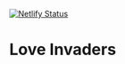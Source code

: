 [![Netlify Status](https://api.netlify.com/api/v1/badges/8d89c94e-6e3e-4ee1-a637-7359a0c2cbbf/deploy-status)](https://love-invaders.netlify.app)

Love Invaders
=========
